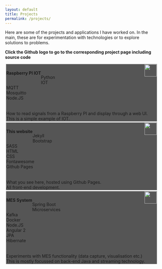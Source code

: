 ```yaml
---
layout: default
title: Projects
permalink: /projects/
---
```


<style>
    .card {
        background-color: #555;
        border: 1px solid gray;
        margin: 0.2em;
    }

    .github-icon {
        width: 40px;
        height: 40px;
    }

    .card-title {
        float: left;
    }

    .github-link {
        float: right;
    }
</style>

Here are some of the projects and applications I have worked on. In the main, these are for experimentation with technologies or to explore solutions to problems.

**Click the Github logo to go to the corresponding project page including source code**

<div class="container">

<div class="row">

<div class="card">
    <div class="card-body">
        <h4 class="card-title">Raspberry PI IOT</h4>
        <a class="github-link" href="https://github.com/djadsaunders/rpi-sensors.git">
          <img class="github-icon" src="{{ "assets/images/github.png" | relative_url }}"/>
        </a><br/><br/>
        <div class="badge badge-pill badge-secondary">Python</div>
        <div class="badge badge-pill badge-secondary">IOT</div>
        <div class="badge badge-pill badge-secondary">MQTT</div>
        <div class="badge badge-pill badge-secondary">Mosquitto</div>
        <div class="badge badge-pill badge-secondary">Node.JS</div>
        <br/><br/>
        How to read signals from a Raspberry PI and display through a web UI.<br/>
        This is a simple example of IOT.
    </div>
</div>

<div class="card">
    <div class="card-body">
        <h4 class="card-title">This website</h4>
        <a class="github-link" href="https://github.com/djadsaunders/djadsaunders.github.io">
          <img class="github-icon" src="{{ "assets/images/github.png" | relative_url }}"/>
        </a><br/><br/>
        <div class="badge badge-pill badge-secondary">Jekyll</div>
        <div class="badge badge-pill badge-secondary">Bootstrap</div>
        <div class="badge badge-pill badge-secondary">SASS</div>
        <div class="badge badge-pill badge-secondary">HTML</div>
        <div class="badge badge-pill badge-secondary">CSS</div>
        <div class="badge badge-pill badge-secondary">Fontawesome</div>
        <div class="badge badge-pill badge-secondary">Github Pages</div>
        <br/><br/>
        What you see here, hosted using Github Pages.<br/>All front-end development.
    </div>
</div>

<div class="card">
    <div class="card-body">
        <h4 class="card-title">MES System</h4>
        <a class="github-link" href="https://github.com/djadsaunders/mes.git">
          <img class="github-icon" src="{{ "assets/images/github.png" | relative_url }}"/>
        </a><br/><br/>
        <div class="badge badge-pill badge-secondary">Spring Boot</div>
        <div class="badge badge-pill badge-secondary">Microservices</div>
        <div class="badge badge-pill badge-secondary">Kafka</div>
        <div class="badge badge-pill badge-secondary">Docker</div>
        <div class="badge badge-pill badge-secondary">Node.JS</div>
        <div class="badge badge-pill badge-secondary">Angular 2</div>
        <div class="badge badge-pill badge-secondary">JPA</div>
        <div class="badge badge-pill badge-secondary">Hibernate</div>
        <br/><br/>
        Experiments with MES functionality (data capture, visualisation etc.)<br/>
        This is mostly focussed on back-end Java and streaming technology.
    </div>
</div>

</div>

</div>